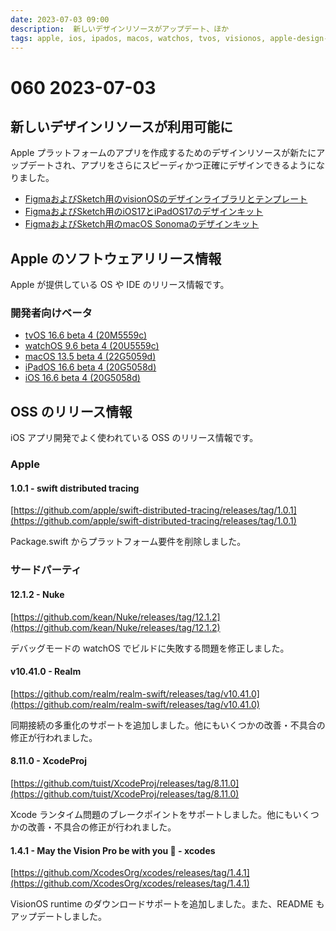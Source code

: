 ```yaml
---
date: 2023-07-03 09:00
description:  新しいデザインリソースがアップデート、ほか
tags: apple, ios, ipados, macos, watchos, tvos, visionos, apple-design-resources, swift-distributed-tracing, nuke, realm, xcodes, xcode-proj
---
```

# 060 2023-07-03

## 新しいデザインリソースが利用可能に
Apple プラットフォームのアプリを作成するためのデザインリソースが新たにアップデートされ、アプリをさらにスピーディかつ正確にデザインできるようになりました。

- [FigmaおよびSketch用のvisionOSのデザインライブラリとテンプレート](https://developer.apple.com/design/resources/#visionos-apps)
- [FigmaおよびSketch用のiOS17とiPadOS17のデザインキット](https://developer.apple.com/design/resources/)
- [FigmaおよびSketch用のmacOS Sonomaのデザインキット](https://developer.apple.com/design/resources/#macos-apps)

## Apple のソフトウェアリリース情報

Apple が提供している OS や IDE のリリース情報です。

### 開発者向けベータ

- [tvOS 16.6 beta 4 (20M5559c)](https://developer.apple.com/news/releases/?id=06272023e)
- [watchOS 9.6 beta 4 (20U5559c)](https://developer.apple.com/news/releases/?id=06272023d)
- [macOS 13.5 beta 4 (22G5059d)](https://developer.apple.com/news/releases/?id=06272023c)
- [iPadOS 16.6 beta 4 (20G5058d)](https://developer.apple.com/news/releases/?id=06272023b)
- [iOS 16.6 beta 4 (20G5058d)](https://developer.apple.com/news/releases/?id=06272023a)


## OSS のリリース情報

iOS アプリ開発でよく使われている OSS のリリース情報です。

### Apple

#### 1.0.1 - swift distributed tracing

[https://github.com/apple/swift-distributed-tracing/releases/tag/1.0.1](https://github.com/apple/swift-distributed-tracing/releases/tag/1.0.1)

Package.swift からプラットフォーム要件を削除しました。

### サードパーティ

#### 12.1.2 - Nuke

[https://github.com/kean/Nuke/releases/tag/12.1.2](https://github.com/kean/Nuke/releases/tag/12.1.2)

デバッグモードの watchOS でビルドに失敗する問題を修正しました。

#### v10.41.0 - Realm

[https://github.com/realm/realm-swift/releases/tag/v10.41.0](https://github.com/realm/realm-swift/releases/tag/v10.41.0)

同期接続の多重化のサポートを追加しました。他にもいくつかの改善・不具合の修正が行われました。

#### 8.11.0 - XcodeProj

[https://github.com/tuist/XcodeProj/releases/tag/8.11.0](https://github.com/tuist/XcodeProj/releases/tag/8.11.0)

Xcode ランタイム問題のブレークポイントをサポートしました。他にもいくつかの改善・不具合の修正が行われました。


#### 1.4.1 - May the Vision Pro be with you 🥽 - xcodes

[https://github.com/XcodesOrg/xcodes/releases/tag/1.4.1](https://github.com/XcodesOrg/xcodes/releases/tag/1.4.1)

VisionOS runtime のダウンロードサポートを追加しました。また、README もアップデートしました。